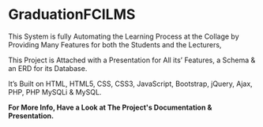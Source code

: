 # GraduationFCILMS

This System is fully Automating the Learning Process at the Collage
by Providing Many Features for both the Students and the Lecturers,

This Project is Attached with a Presentation for All its’ Features, a Schema & an ERD for its Database.

It’s Built on HTML, HTML5, CSS, CSS3, JavaScript, Bootstrap, jQuery, Ajax, PHP, PHP MySQLi & MySQL.

**For More Info, Have a Look at The Project's Documentation & Presentation.**
